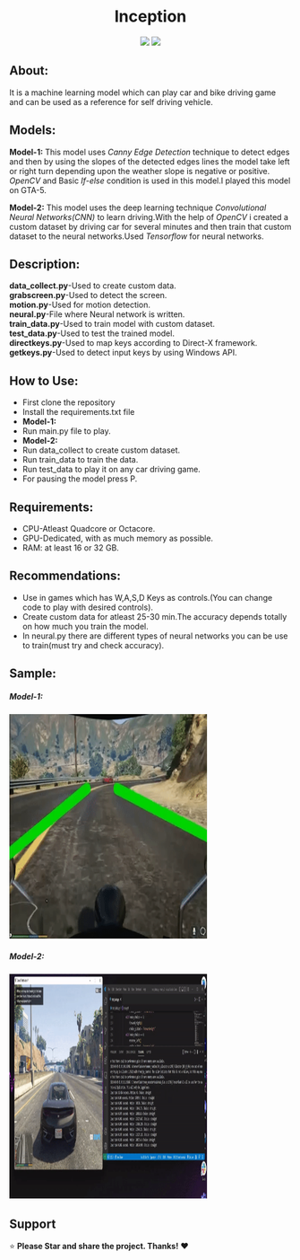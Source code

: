 <div align="center"> 
  <h1>Inception </h1>



   

 
</div>
<div align="center"> 
  <img src="https://img.shields.io/badge/python-3670A0?style=for-the-badge&logo=python&logoColor=ffdd54">
  <img src="https://img.shields.io/badge/TensorFlow-%23FF6F00.svg?style=for-the-badge&logo=TensorFlow&logoColor=white">
  
 
 </div> 

## About:
It is a machine learning model which can play car and bike driving game and can be used as a reference for self driving vehicle.



## Models:
**Model-1:** This model uses *Canny Edge Detection* technique to detect edges and then by using the slopes of the detected edges lines the model take left or right turn depending upon the weather slope is negative or positive. *OpenCV* and Basic *If-else* condition is used in this model.I played this model on GTA-5.

**Model-2:** This model uses the deep learning technique *Convolutional Neural Networks(CNN)* to learn driving.With the help of *OpenCV*  i created a custom dataset by driving car for several minutes and then train that custom dataset to the neural networks.Used *Tensorflow* for neural networks.

## Description:
**data_collect.py**-Used to create custom data.<br>
**grabscreen.py**-Used to detect the screen.<br>
**motion.py**-Used for motion detection.<br>
**neural.py**-File where Neural network is written.<br>
**train_data.py**-Used to train model with custom dataset.<br>
**test_data.py**-Used to test the trained model.<br>
**directkeys.py**-Used to map keys according to Direct-X framework.<br>
**getkeys.py**-Used to detect input keys by using Windows API.<br>


## How to Use:
* First clone the repository
* Install the requirements.txt file<br>
* **Model-1:**
* Run main.py file to play.<br>
* **Model-2:**
* Run data_collect to create custom dataset.
* Run train_data to train the data.
* Run test_data to play it on any car driving game.
* For pausing the model press P.


## Requirements:
* CPU-Atleast Quadcore or Octacore.
* GPU-Dedicated, with as much memory as possible.
* RAM: at least 16 or 32 GB.

## Recommendations:
* Use in games which has W,A,S,D Keys as controls.(You can change code to play with desired controls).
* Create custom data for atleast 25-30 min.The accuracy depends totally on how much you train the model.
* In neural.py there are different types of neural networks you can be use to train(must try and check accuracy).

## Sample:
<div align="left"> 
<h5>Model-1:</h5>
<img src="https://github.com/Dynamic-Vector/Inception/blob/master/res/v1.gif" width=70% height=400>
<div align="left">
<h5>Model-2:</h5>
<img src="https://github.com/Dynamic-Vector/Inception/blob/master/res/cnn_V2.gif" width=70% height=400>
</div>

## Support
⭐ **Please Star  and share the project. Thanks!** ❤️ 
